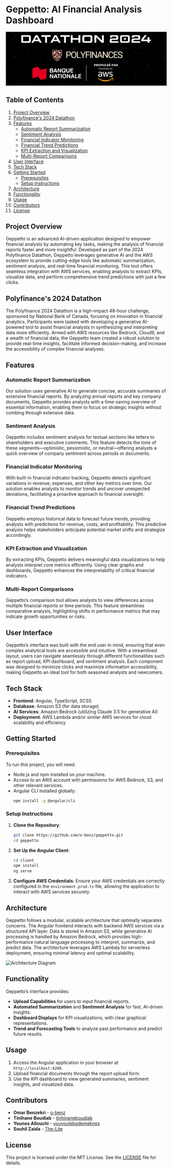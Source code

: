 # Geppetto: AI Financial Analysis Dashboard

![Polyfinance's Datathon](/doc/assets/header.png)

## Table of Contents
1. [Project Overview](#project-overview)
2. [Polyfinance's 2024 Datathon](#polyfinances-2024-datathon)
3. [Features](#features)
   - [Automatic Report Summarization](#automatic-report-summarization)
   - [Sentiment Analysis](#sentiment-analysis)
   - [Financial Indicator Monitoring](#financial-indicator-monitoring)
   - [Financial Trend Predictions](#financial-trend-predictions)
   - [KPI Extraction and Visualization](#kpi-extraction-and-visualization)
   - [Multi-Report Comparisons](#multi-report-comparisons)
4. [User Interface](#user-interface)
5. [Tech Stack](#tech-stack)
6. [Getting Started](#getting-started)
   - [Prerequisites](#prerequisites)
   - [Setup Instructions](#setup-instructions)
7. [Architecture](#architecture)
8. [Functionality](#functionality)
9. [Usage](#usage)
10. [Contributors](#contributors)
11. [License](#license)

## Project Overview
Geppetto is an advanced AI-driven application designed to empower financial analysts by automating key tasks, making the analysis of financial reports faster and more insightful. Developed as part of the 2024 Polyfinance Datathon, Geppetto leverages generative AI and the AWS ecosystem to provide cutting-edge tools like automatic summarization, sentiment analysis, and real-time financial monitoring. This tool offers seamless integration with AWS services, enabling analysts to extract KPIs, visualize data, and perform comprehensive trend predictions with just a few clicks.

## Polyfinance's 2024 Datathon
The Polyfinance 2024 Datathon is a high-impact 48-hour challenge, sponsored by National Bank of Canada, focusing on innovation in financial analytics. Participants were tasked with developing a generative AI-powered tool to assist financial analysts in synthesizing and interpreting data more efficiently. Armed with AWS resources like Bedrock, Cloud9, and a wealth of financial data, the Geppetto team created a robust solution to provide real-time insights, facilitate informed decision-making, and increase the accessibility of complex financial analyses.

## Features
### Automatic Report Summarization
Our solution uses generative AI to generate concise, accurate summaries of extensive financial reports. By analyzing annual reports and key company documents, Geppetto provides analysts with a time-saving overview of essential information, enabling them to focus on strategic insights without combing through extensive data.

### Sentiment Analysis
Geppetto includes sentiment analysis for textual sections like letters to shareholders and executive comments. This feature detects the tone of these segments—optimistic, pessimistic, or neutral—offering analysts a quick overview of company sentiment across periods or documents.

### Financial Indicator Monitoring
With built-in financial indicator tracking, Geppetto detects significant variations in revenue, expenses, and other key metrics over time. Our solution enables analysts to monitor trends and uncover unexpected deviations, facilitating a proactive approach to financial oversight.

### Financial Trend Predictions
Geppetto employs historical data to forecast future trends, providing analysts with predictions for revenue, costs, and profitability. This predictive analysis helps stakeholders anticipate potential market shifts and strategize accordingly.

### KPI Extraction and Visualization
By extracting KPIs, Geppetto delivers meaningful data visualizations to help analysts interpret core metrics efficiently. Using clear graphs and dashboards, Geppetto enhances the interpretability of critical financial indicators.

### Multi-Report Comparisons
Geppetto’s comparison tool allows analysts to view differences across multiple financial reports or time periods. This feature streamlines comparative analysis, highlighting shifts in performance metrics that may indicate growth opportunities or risks.

## User Interface
Geppetto’s interface was built with the end user in mind, ensuring that even complex analytical tools are accessible and intuitive. With a streamlined layout, users can navigate seamlessly through different functionalities such as report upload, KPI dashboard, and sentiment analysis. Each component was designed to minimize clicks and maximize information accessibility, making Geppetto an ideal tool for both seasoned analysts and newcomers.

## Tech Stack
- **Frontend**: Angular, TypeScript, SCSS
- **Database**: Amazon S3 (for data storage)
- **AI Services**: Amazon Bedrock (utilizing Claude 3.5 for generative AI)
- **Deployment**: AWS Lambda and/or similar AWS services for cloud scalability and efficiency

## Getting Started

### Prerequisites
To run this project, you will need:
- Node.js and npm installed on your machine.
- Access to an AWS account with permissions for AWS Bedrock, S3, and other relevant services.
- Angular CLI installed globally:
  ```bash
  npm install -g @angular/cli
  ```

### Setup Instructions
1. **Clone the Repository**:
   ```bash
   git clone https://github.com/o-benz/geppetto.git
   cd geppetto
   ```

2. **Set Up the Angular Client**:
   ```bash
   cd client
   npm install
   ng serve
   ```

3. **Configure AWS Credentials**:
   Ensure your AWS credentials are correctly configured in the `environment.prod.ts` file, allowing the application to interact with AWS services securely.

## Architecture
Geppetto follows a modular, scalable architecture that optimally separates concerns. The Angular frontend interacts with backend AWS services via a structured API layer. Data is stored in Amazon S3, while generative AI processing is handled by Amazon Bedrock, which provides high-performance natural language processing to interpret, summarize, and predict data. The architecture leverages AWS Lambda for serverless deployment, ensuring minimal latency and optimal scalability.

![Architecture Diagram](./docs/architecture.png) <!-- Replace with actual diagram -->

## Functionality
Geppetto’s interface provides:
- **Upload Capabilities** for users to input financial reports.
- **Automated Summarization** and **Sentiment Analysis** for fast, AI-driven insights.
- **Dashboard Displays** for KPI visualizations, with clear graphical representations.
- **Trend and Forecasting Tools** to analyze past performance and predict future results.

## Usage
1. Access the Angular application in your browser at `http://localhost:4200`.
2. Upload financial documents through the report upload form.
3. Use the KPI dashboard to view generated summaries, sentiment insights, and visualized data.

## Contributors
- **Omar Benzekri** - [o-benz](https://github.com/o-benz)
- **Tinihane Boudiab** - [tinhinaneboudiab](https://github.com/tinhinaneboudiab)
- **Younes Allouchi** - [youyoulebgdemeknes](https://github.com/youyoulebgdemeknes)
- **Souhil Zaida** - [The-Lite](https://github.com/The-Lite)

## License
This project is licensed under the MIT License. See the [LICENSE](LICENSE) file for details.